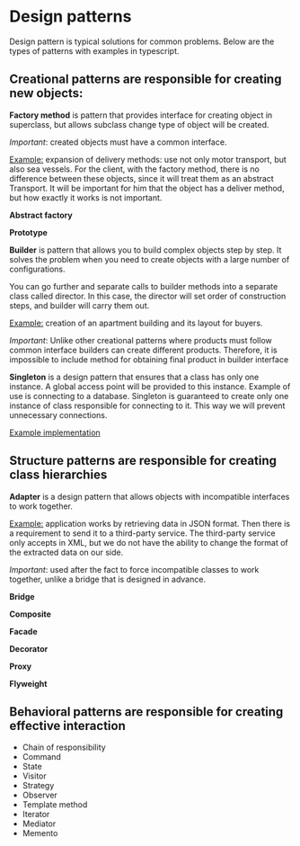 # Design patterns

Design pattern is typical solutions for common problems. Below are the types of patterns with examples in typescript.
## Creational patterns are responsible for creating new objects:
**Factory method** is pattern that provides interface for creating object in superclass, but allows subclass change type of object will be created. 

*Important*: created objects must have a common interface.

[Example:](https://github.com/PashakArt/typescript-oop-patterns/tree/main/src/creational_patterns/factory_method) expansion of delivery methods: use not only motor transport, but also sea vessels. For the client, with the factory method, there is no difference between these objects, since it will treat them as an abstract Transport. It will be important for him that the object has a deliver method, but how exactly it works is not important.

**Abstract factory**

**Prototype**

**Builder** is pattern that allows you to build complex objects step by step. It solves the problem when you need to create objects with a large number of configurations.

You can go further and separate calls to builder methods into a separate class called director. In this case, the director will set order of construction steps, and builder will carry them out.

[Example:](https://github.com/PashakArt/typescript-oop-patterns/tree/main/src/creational_patterns/builder) creation of an apartment building and its layout for buyers.

*Important*: Unlike other creational patterns where products must follow common interface builders can create different products. Therefore, it is impossible to include method for obtaining final product in builder interface

**Singleton** is a design pattern that ensures that a class has only one instance. A global access point will be provided to this instance. Example of use is connecting to a database. Singleton is guaranteed to create only one instance of class responsible for connecting to it. This way we will prevent unnecessary connections. 

[Example implementation](https://github.com/PashakArt/typescript-oop-patterns/tree/main/src/creational_patterns/singleton)

## Structure patterns are responsible for creating class hierarchies
**Adapter** is a design pattern that allows objects with incompatible interfaces to work together.

[Example:](https://github.com/PashakArt/typescript-oop-patterns/tree/main/src/structure_patterns/adapter) application works by retrieving data in JSON format. Then there is a requirement to send it to a third-party service. The third-party service only accepts in XML, but we do not have the ability to change the format of the extracted data on our side.

*Important*: used after the fact to force incompatible classes to work together, unlike a bridge that is designed in advance.

**Bridge**

**Composite**

**Facade**

**Decorator**

**Proxy**

**Flyweight**

## Behavioral patterns are responsible for creating effective interaction
  - Chain of responsibility
  - Command
  - State
  - Visitor
  - Strategy
  - Observer
  - Template method
  - Iterator
  - Mediator
  - Memento
